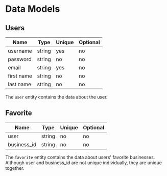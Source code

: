# Data Models

## Users
| Name | Type | Unique | Optional |
|-|-|-|-|
| username | string | yes | no |
| password | string | no  | no |
| email | string | yes | no |
| first name | string | no | no |
| last name | string | no  | no |

The `user` entity contains the data about the user.

## Favorite
| Name | Type | Unique | Optional |
|-|-|-|-|
| user | string | no | no |
| business_id | string | no | no |


The `favorite` entity contains the data about users' favorite businesses.  Although user and business_id are not unique individually, they are unique together.


